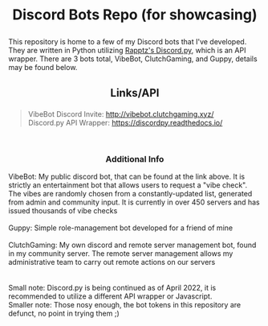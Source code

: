 # <p align="center"> **Discord Bots Repo (for showcasing)** </p>
This repository is home to a few of my Discord bots that I've developed. They are written in Python utilizing [Rapptz's Discord.py](https://discordpy.readthedocs.io/), which is an API wrapper. There are 3 bots total, VibeBot, ClutchGaming, and Guppy, details may be found below.

## <p align="center"> Links/API </p>
> VibeBot Discord Invite: http://vibebot.clutchgaming.xyz/ <br>
> Discord.py API Wrapper: https://discordpy.readthedocs.io/
<br>

### <p align="center"> Additional Info </p>
VibeBot: My public discord bot, that can be found at the link above. It is strictly an entertainment bot that allows users to request a "vibe check". The vibes are randomly chosen from a constantly-updated list, generated from admin and community input. It is currently in over 450 servers and has issued thousands of vibe checks <br>
<br>
Guppy: Simple role-management bot developed for a friend of mine<br>
<br>
ClutchGaming: My own discord and remote server management bot, found in my community server. The remote server management allows my administrative team to carry out remote actions on our servers <br>
<br>
<br>
Small note: Discord.py is being continued as of April 2022, it is recommended to utilize a different API wrapper or Javascript. <br>
Smaller note: Those nosy enough, the bot tokens in this repository are defunct, no point in trying them ;)
